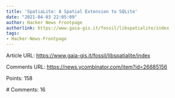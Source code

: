 ```yaml
---
title: 'SpatiaLite: A Spatial Extension to SQLite'
date: "2021-04-03 22:05:09"
author: Hacker News Frontpage
authorlink: https://www.gaia-gis.it/fossil/libspatialite/index
tags:
- Hacker-News-Frontpage
---
```


<p>Article URL: <a href="https://www.gaia-gis.it/fossil/libspatialite/index">https://www.gaia-gis.it/fossil/libspatialite/index</a></p>
<p>Comments URL: <a href="https://news.ycombinator.com/item?id=26685156">https://news.ycombinator.com/item?id=26685156</a></p>
<p>Points: 158</p>
<p># Comments: 16</p>
